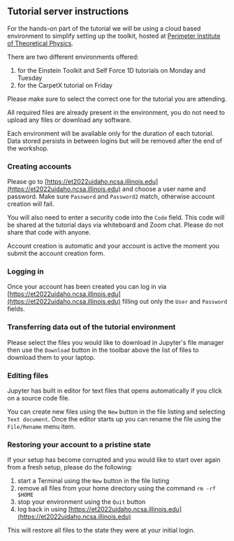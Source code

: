 ## Tutorial server instructions

For the hands-on part of the tutorial we will be using a cloud based
environment to simplify setting up the toolkit, hosted at [Perimeter Institute
of Theoretical Physics](https://www.perimeterinstitute.ca/).

There are two different environments offered:

1. for the Einstein Toolkit and Self Force 1D tutorials on Monday and Tuesday
2. for the CarpetX tutorial on Friday

Please make sure to select the correct one for the tutorial you are attending.

All required files are already present in the environment, you do not need to
upload any files or download any software.

Each environment will be available only for the duration of each tutorial.
Data stored persists in between logins but will be removed after the end of the
workshop.

### Creating accounts

Please go to
[https://et2022uidaho.ncsa.illinois.edu](https://et2022uidaho.ncsa.illinois.edu)
and choose a user name and password. Make sure `Password` and `Password2`
match, otherwise account creation will fail.

You will also need to enter a security code into the `Code` field. This code
will be shared at the tutorial days via whiteboard and Zoom chat. Please do not
share that code with anyone.

Account creation is automatic and your account is active the moment you submit
the account creation form.

### Logging in

Once your account has been created you can log in via
[https://et2022uidaho.ncsa.illinois.edu](https://et2022uidaho.ncsa.illinois.edu)
filling out only the `User` and `Password` fields.

### Transferring data out of the tutorial environment

Please select the files you would like to download in Jupyter's file manager
then use the `Download` button in the toolbar above the list of files to
download them to your laptop.

### Editing files

Jupyter has built in editor for text files that opens automatically if you click
on a source code file.

You can create new files using the `New` button in the file listing and
selecting `Text document`. Once the editor starts up you can rename the file
using the `File/Rename` menu item.

### Restoring your account to a pristine state

If your setup has become corrupted and you would like to start over again from
a fresh setup, please do the following:

1. start a Terminal using the `New` button in the file listing
1. remove all files from your home directory using the command `rm -rf $HOME`
1. stop your environment using the `Quit` button
1. log back in using [https://et2022uidaho.ncsa.illinois.edu](https://et2022uidaho.ncsa.illinois.edu)

This will restore all files to the state they were at your initial login.

